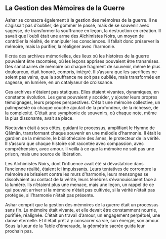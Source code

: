 ## La Gestion des Mémoires de la Guerre

Ashar se consacra également à la gestion des mémoires de la guerre. Il ne s’agissait pas d’oublier, de gommer le passé, mais de se souvenir avec sagesse, de transformer la souffrance en leçon, la destruction en création. Il savait que l’oubli était une arme des Alchimistes Noirs, un moyen de contrôler la réalité, de manipuler les consciences. Il fallait donc préserver la mémoire, mais la purifier, la réaligner avec l’harmonie.

Il créa des archives mémorielles, des lieux où les histoires de la guerre pouvaient être racontées, où les leçons apprises pouvaient être transmises. Des sanctuaires de mémoire où chaque fragment de souvenir, même le plus douloureux, était honoré, compris, intégré. Il s’assura que les sacrifices ne soient pas vains, que la souffrance ne soit pas oubliée, mais transformée en sagesse, en lumière, en un catalyseur de croissance.

Ces archives n’étaient pas statiques. Elles étaient vivantes, dynamiques, en constante évolution. Les gens pouvaient y accéder, y ajouter leurs propres témoignages, leurs propres perspectives. C’était une mémoire collective, un palimpseste où chaque couche ajoutait de la profondeur, de la richesse, de la complexité. C’était une symphonie de souvenirs, où chaque note, même la plus dissonante, avait sa place.

Noctuvian était à ses côtés, guidant le processus, amplifiant le Hymne de Qālmān, transformant chaque souvenir en une mélodie d’harmonie. Il était le gardien de la mémoire, le bibliothécaire des âmes, le protecteur de la vérité. Il s’assura que chaque histoire soit racontée avec compassion, avec compréhension, avec amour. Il veilla à ce que la mémoire ne soit pas une prison, mais une source de libération.

Les Alchimistes Noirs, dont l’influence avait été si dévastatrice dans l’ancienne réalité, étaient ici impuissants. Leurs tentatives de corrompre la mémoire se brisaient contre les murs d’harmonie, leurs mensonges se dissolvaient au contact de la vérité, leurs ténèbres s’évanouissaient face à la lumière. Ils n’étaient plus une menace, mais une leçon, un rappel de ce qui pouvait arriver si la mémoire n’était pas cultivée, si la vérité n’était pas protégée, si l’harmonie n’était pas présente.

Ashar comprit que la gestion des mémoires de la guerre était un processus sans fin. La mémoire était vivante, et elle devait être constamment nourrie, purifiée, réalignée. C’était un travail d’amour, un engagement perpétuel, une danse éternelle. Et il était prêt à y consacrer sa vie, son énergie, son amour.
Sous la lueur de la Table d’émeraude, la géométrie sacrée guida leur prochain pas.
